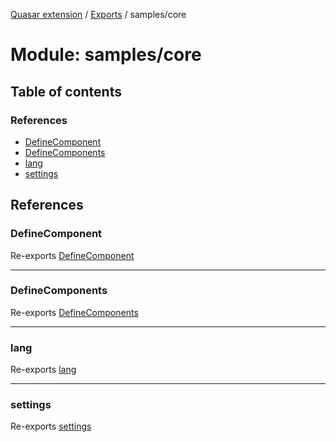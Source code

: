 [Quasar extension](../index.md) / [Exports](../modules.md) / samples/core

# Module: samples/core

## Table of contents

### References

- [DefineComponent](samples_core.md#definecomponent)
- [DefineComponents](samples_core.md#definecomponents)
- [lang](samples_core.md#lang)
- [settings](samples_core.md#settings)

## References

### DefineComponent

Re-exports [DefineComponent](../interfaces/samples_core_types.DefineComponent.md)

___

### DefineComponents

Re-exports [DefineComponents](samples_core_types.md#definecomponents)

___

### lang

Re-exports [lang](samples_core_lang.md#lang)

___

### settings

Re-exports [settings](samples_core_settings.md#settings)
